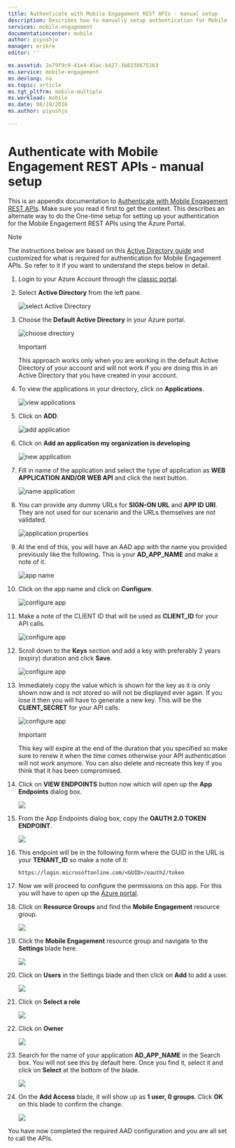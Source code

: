 ```yaml
---
title: Authenticate with Mobile Engagement REST APIs - manual setup
description: Describes how to manually setup authentication for Mobile Engagement REST APIs
services: mobile-engagement
documentationcenter: mobile
author: piyushjo
manager: erikre
editor: ''

ms.assetid: 2e79f9c9-41e4-45ac-b427-3b8338675163
ms.service: mobile-engagement
ms.devlang: na
ms.topic: article
ms.tgt_pltfrm: mobile-multiple
ms.workload: mobile
ms.date: 08/19/2016
ms.author: piyushjo

---
```

# Authenticate with Mobile Engagement REST APIs - manual setup
This is an appendix documentation to [Authenticate with Mobile Engagement REST APIs](mobile-engagement-api-authentication.md). Make sure you read it first to get the context. 
This describes an alternate way to do the One-time setup for setting up your authentication for the Mobile Engagement REST APIs using the Azure Portal. 

> [!NOTE]
> The instructions below are based on this [Active Directory guide](../azure-resource-manager/resource-group-create-service-principal-portal.md) and customized for what is required for authentication for Mobile Engagement APIs. So refer to it if you want to understand the steps below in detail. 
> 
> 

1. Login to your Azure Account through the [classic portal](https://manage.windowsazure.com/).
2. Select **Active Directory** from the left pane.
   
     ![select Active Directory][1]
3. Choose the **Default Active Directory** in your Azure portal. 
   
     ![choose directory][2]
   
   > [!IMPORTANT]
   > This approach works only when you are working in the default Active Directory of your account and will not work if you are doing this in an Active Directory that you have created in your account. 
   > 
   > 
4. To view the applications in your directory, click on **Applications**.
   
     ![view applications][3]
5. Click on **ADD**. 
   
     ![add application][4]
6. Click on **Add an application my organization is developing**
   
     ![new application][5]
7. Fill in name of the application and select the type of application as **WEB APPLICATION AND/OR WEB API** and click the next button.
   
     ![name application][6]
8. You can provide any dummy URLs for **SIGN-ON URL** and **APP ID URI**. They are not used for our scenario and the URLs themselves are not validated.  
   
     ![application properties][7]
9. At the end of this, you will have an AAD app with the name you provided previously like the following. This is your **AD\_APP\_NAME** and make a note of it.  
   
     ![app name][8]
10. Click on the app name and click on **Configure**.
    
      ![configure app][9]
11. Make a note of the CLIENT ID that will be used as **CLIENT\_ID** for your API calls. 
    
     ![configure app][10]
12. Scroll down to the **Keys** section and add a key with preferably 2 years (expiry) duration and click **Save**. 
    
     ![configure app][11]
13. Immediately copy the value which is shown for the key as it is only shown now and is not stored so will not be displayed ever again. If you lose it then you will have to generate a new key. This will be the **CLIENT_SECRET** for your API calls. 
    
     ![configure app][12]
    
    > [!IMPORTANT]
    > This key will expire at the end of the duration that you specified so make sure to renew it when the time comes otherwise your API authentication will not work anymore. You can also delete and recreate this key if you think that it has been compromised.
    > 
    > 
14. Click on **VIEW ENDPOINTS** button now which will open up the **App Endpoints** dialog box. 
    
    ![][13]
15. From the App Endpoints dialog box, copy the **OAUTH 2.0 TOKEN ENDPOINT**. 
    
    ![][14]
16. This endpoint will be in the following form where the GUID in the URL is your **TENANT_ID** so make a note of it: 
    
        https://login.microsoftonline.com/<GUID>/oauth2/token
17. Now we will proceed to configure the permissions on this app. For this you will have to open up the [Azure portal](https://portal.azure.com). 
18. Click on **Resource Groups** and find the **Mobile Engagement** resource group.  
    
    ![][15]
19. Click the **Mobile Engagement** resource group and navigate to the **Settings** blade here. 
    
    ![][16]
20. Click on **Users** in the Settings blade and then click on **Add** to add a user. 
    
    ![][17]
21. Click on **Select a role**
    
    ![][18]
22. Click on **Owner**
    
    ![][19]
23. Search for the name of your application **AD\_APP\_NAME** in the Search box. You will not see this by default here. Once you find it, select it and click on **Select** at the bottom of the blade. 
    
    ![][20]
24. On the **Add Access** blade, it will show up as **1 user, 0 groups**. Click **OK** on this blade to confirm the change. 
    
    ![][21]

You have now completed the required AAD configuration and you are all set to call the APIs. 

<!-- Images -->
[1]: ./media/mobile-engagement-api-authentication-manual/active-directory.png
[2]: ./media/mobile-engagement-api-authentication-manual/active-directory-details.png
[3]: ./media/mobile-engagement-api-authentication-manual/view-applications.png
[4]: ./media/mobile-engagement-api-authentication-manual/add-icon.png
[5]: ./media/mobile-engagement-api-authentication-manual/what-do-you-want-to-do.png
[6]: ./media/mobile-engagement-api-authentication-manual/tell-us-about-your-application.png
[7]: ./media/mobile-engagement-api-authentication-manual/app-properties.png
[8]: ./media/mobile-engagement-api-authentication-manual/aad-app.png
[9]: ./media/mobile-engagement-api-authentication-manual/configure-menu.png
[10]: ./media/mobile-engagement-api-authentication-manual/client-id.png
[11]: ./media/mobile-engagement-api-authentication-manual/client_secret.png
[12]: ./media/mobile-engagement-api-authentication-manual/keys.png
[13]: ./media/mobile-engagement-api-authentication-manual/view-endpoints.png
[14]: ./media/mobile-engagement-api-authentication-manual/app-endpoints.png
[15]: ./media/mobile-engagement-api-authentication-manual/resource-groups.png
[16]: ./media/mobile-engagement-api-authentication-manual/resource-groups-settings.png
[17]: ./media/mobile-engagement-api-authentication-manual/add-users.png
[18]: ./media/mobile-engagement-api-authentication-manual/add-role.png
[19]: ./media/mobile-engagement-api-authentication-manual/select-role.png
[20]: ./media/mobile-engagement-api-authentication-manual/add-user-select.png
[21]: ./media/mobile-engagement-api-authentication-manual/add-access-final.png



